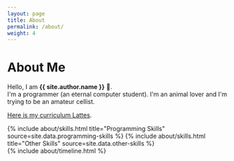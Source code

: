 ```yaml
---
layout: page
title: About
permalink: /about/
weight: 4
---
```


# **About Me**

Hello, I am **{{ site.author.name }}** :wave:.<br>
I'm a programmer (an eternal computer student). I'm an animal lover and I'm trying to be an amateur cellist.

[Here is my curriculum Lattes](http://lattes.cnpq.br/9266478603595600).


<div class="row">
{% include about/skills.html title="Programming Skills" source=site.data.programming-skills %}
{% include about/skills.html title="Other Skills" source=site.data.other-skills %}
</div>

<div class="row">
{% include about/timeline.html %}
</div>
